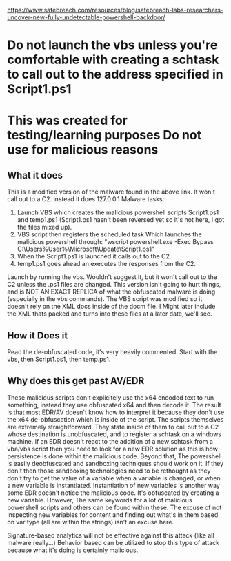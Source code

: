 https://www.safebreach.com/resources/blog/safebreach-labs-researchers-uncover-new-fully-undetectable-powershell-backdoor/


# Do not launch the vbs unless you're comfortable with creating a schtask to call out to the address specified in Script1.ps1
# This was created for testing/learning purposes Do not use for malicious reasons
## What it does
This is a modified version of the malware found in the above link. It won't call out to a C2. instead it does 127.0.0.1
Malware tasks:

  1. Launch VBS which creates the malicious powershell scripts Script1.ps1 and temp1.ps1 (Script1.ps1 hasn't been reversed yet so it's not here, I got the files mixed up).
  2. VBS script then registers the scheduled task Which launches the malicious powershell through:
        "wscript powershell.exe -Exec Bypass C:\Users\%User%\Microsoft\Update\Script1.ps1"
  3. When the Script1.ps1 is launched it calls out to the C2.
  4. temp1.ps1 goes ahead an executes the responses from the C2. 

Launch by running the vbs.  Wouldn't suggest it, but it won't call out to the C2 unless the .ps1 files are changed. This version isn't going to hurt things, and is NOT AN EXACT REPLICA of what the obfuscated malware is doing (especially in the vbs commands). The VBS script was modified so it doesn't rely on the XML docs inside of the docm file. I Might later include the XML thats packed and turns into these files at a later date, we'll see.

## How it Does it
Read the de-obfuscated code, it's very heavily commented.  Start with the vbs, then Script1.ps1, then temp.ps1.

## Why does this get past AV/EDR 

These malicious scripts don't explicitely use the x64 encoded text to run something, instead they use obfuscated x64 and then decode it. The result is that most EDR/AV doesn't know how to interpret it because they don't use the x64 de-obfuscation which is inside of the script.
The scripts themselves are extremely straightforward. They state inside of them to call out to a C2 whose destination is unobfuscated, and to register a schtask on a windows machine. If an EDR doesn't react to the addition of a new schtask from a vba/vbs script then you need to look for a new EDR solution as this is how persistence is done within the malicious code.  Beyond that, The powershell is easily deobfuscated and sandboxing techniques should work on it.  If they don't then those sandboxing technologies need to be rethought as they don't try to get the value of a variable when a variable is changed, or when a new variable is instantiated. 
Instantiation of new variables is another way some EDR doesn't notice the malicious code. It's obfuscated by creating a new variable.  However, The same keywords for a lot of malicious powershell scripts and others can be found within these. The excuse of not inspecting new variables for content and finding out what's in them based on var type (all are within the strings) isn't an excuse here. 

Signature-based analytics will not be effective against this attack (like all malware really...) Behavior based can be utilized to stop this type of attack because what it's doing is certainly malicious. 
